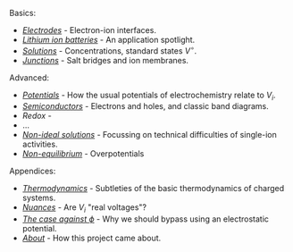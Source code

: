 
Basics:
- [_Electrodes_](/esbd/electrodes/) - Electron-ion interfaces.
- [_Lithium ion batteries_](/esbd/lib/) - An application spotlight.
- [_Solutions_](/esbd/solutions/) - Concentrations, standard states $V^\circ$.
- [_Junctions_](/esbd/junctions/) - Salt bridges and ion membranes.

Advanced:
- [_Potentials_](/esbd/potentials/) - How the usual potentials of electrochemistry relate to $V_i$.
- [_Semiconductors_](/esbd/semiconductors/) - Electrons and holes, and classic band diagrams.
- _Redox_ - 
- ...
- [_Non-ideal solutions_](/esbd/nonideal) - Focussing on technical difficulties of single-ion activities.
- [_Non-equilibrium_](/esbd/nonequilibrium/) - Overpotentials

Appendices:

- [_Thermodynamics_](/esbd/thermodynamics) - Subtleties of the basic thermodynamics of charged systems.
- [_Nuances_](/esbd/nuances/) - Are $V_i$ "real voltages"?
- [_The case against $\phi$_](/esbd/phi/) - Why we should bypass using an electrostatic potential.
- [_About_](/esbd/about/) - How this project came about.
